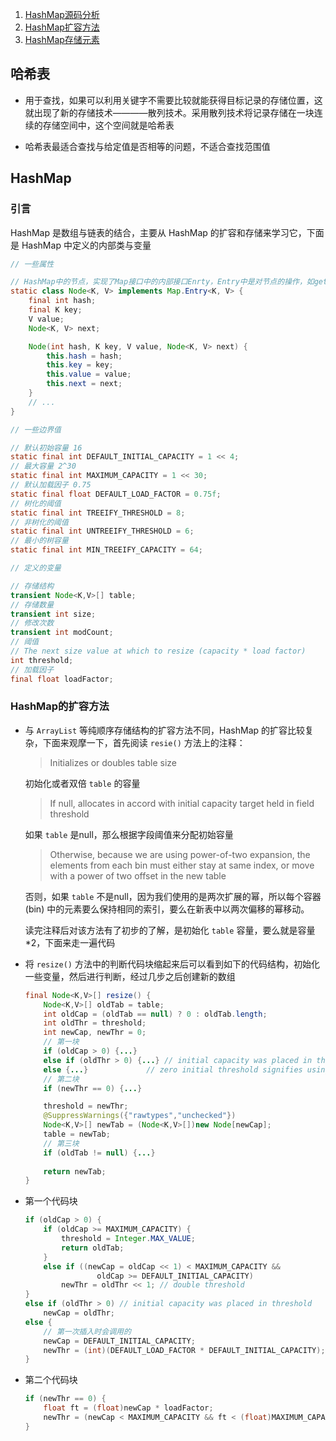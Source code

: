 1. [HashMap源码分析](#HashMap)
2. [HashMap扩容方法]()
3. [HashMap存储元素]()



## 哈希表

- 用于查找，如果可以利用关键字不需要比较就能获得目标记录的存储位置，这就出现了新的存储技术————散列技术。采用散列技术将记录存储在一块连续的存储空间中，这个空间就是哈希表

- 哈希表最适合查找与给定值是否相等的问题，不适合查找范围值

## HashMap

### 引言
HashMap 是数组与链表的结合，主要从 HashMap 的扩容和存储来学习它，下面是 HashMap 中定义的内部类与变量
```java
// 一些属性

// HashMap中的节点，实现了Map接口中的内部接口Enrty，Entry中是对节点的操作，如getKey，getValue等，具体可看下面
static class Node<K, V> implements Map.Entry<K, V> {
    final int hash;
    final K key;
    V value;
    Node<K, V> next;

    Node(int hash, K key, V value, Node<K, V> next) {
        this.hash = hash;
        this.key = key;
        this.value = value;
        this.next = next;
    }
    // ...
}

// 一些边界值

// 默认初始容量 16
static final int DEFAULT_INITIAL_CAPACITY = 1 << 4; 
// 最大容量 2^30
static final int MAXIMUM_CAPACITY = 1 << 30;
// 默认加载因子 0.75
static final float DEFAULT_LOAD_FACTOR = 0.75f;
// 树化的阈值
static final int TREEIFY_THRESHOLD = 8;
// 非树化的阈值
static final int UNTREEIFY_THRESHOLD = 6;
// 最小的树容量
static final int MIN_TREEIFY_CAPACITY = 64;

// 定义的变量

// 存储结构
transient Node<K,V>[] table;
// 存储数量
transient int size;
// 修改次数
transient int modCount;
// 阈值 
// The next size value at which to resize (capacity * load factor)
int threshold;
// 加载因子
final float loadFactor;
```

### HashMap的扩容方法

- 与 `ArrayList` 等纯顺序存储结构的扩容方法不同，HashMap 的扩容比较复杂，下面来观摩一下，首先阅读 `resie()` 方法上的注释：
    > Initializes or doubles table size

    初始化或者双倍 `table` 的容量
    >If null, allocates in accord with initial capacity target held in field threshold

    如果 `table` 是null，那么根据字段阈值来分配初始容量
    >Otherwise, because we are using power-of-two expansion, the elements from each bin must either stay at same index, or move with a power of two offset in the new table

    否则，如果 `table` 不是null，因为我们使用的是两次扩展的幂，所以每个容器 (bin) 中的元素要么保持相同的索引，要么在新表中以两次偏移的幂移动。  

    读完注释后对该方法有了初步的了解，是初始化 `table` 容量，要么就是容量*2，下面来走一遍代码

- 将 `resize()` 方法中的判断代码块缩起来后可以看到如下的代码结构，初始化一些变量，然后进行判断，经过几步之后创建新的数组
    ```java
    final Node<K,V>[] resize() {
        Node<K,V>[] oldTab = table;
        int oldCap = (oldTab == null) ? 0 : oldTab.length;
        int oldThr = threshold;
        int newCap, newThr = 0;
        // 第一块
        if (oldCap > 0) {...}
        else if (oldThr > 0) {...} // initial capacity was placed in threshold
        else {...}             // zero initial threshold signifies using defaults
        // 第二块    
        if (newThr == 0) {...}

        threshold = newThr;
        @SuppressWarnings({"rawtypes","unchecked"})
        Node<K,V>[] newTab = (Node<K,V>[])new Node[newCap];
        table = newTab;
        // 第三块
        if (oldTab != null) {...}
        
        return newTab;
    }
    ```
- 第一个代码块
    ```java
    if (oldCap > 0) {
        if (oldCap >= MAXIMUM_CAPACITY) {
            threshold = Integer.MAX_VALUE;
            return oldTab;
        }
        else if ((newCap = oldCap << 1) < MAXIMUM_CAPACITY &&
                    oldCap >= DEFAULT_INITIAL_CAPACITY)
            newThr = oldThr << 1; // double threshold
    }
    else if (oldThr > 0) // initial capacity was placed in threshold
        newCap = oldThr;
    else {               
        // 第一次插入时会调用的
        newCap = DEFAULT_INITIAL_CAPACITY;
        newThr = (int)(DEFAULT_LOAD_FACTOR * DEFAULT_INITIAL_CAPACITY);
    }
    ```
- 第二个代码块
    ```java
    if (newThr == 0) {
        float ft = (float)newCap * loadFactor;
        newThr = (newCap < MAXIMUM_CAPACITY && ft < (float)MAXIMUM_CAPACITY ? (int)ft : Integer.MAX_VALUE);
    }
    ```